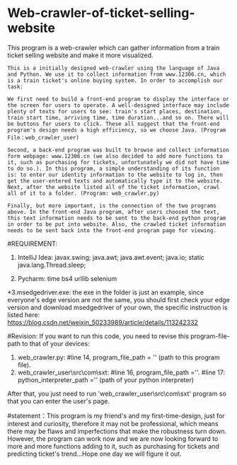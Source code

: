 # Web-crawler-of-ticket-selling-website
This program is a web-crawler which can gather information from a train ticket selling website and make it more visualized.

    This is a initially designed web-crawler using the language of Java and Python. We use it to collect information from www.12306.cn, which is a train ticket's online buying system. In order to accomplish our task:

    We first need to build a front-end program to display the interface or the screen for users to operate. A well-designed interface may include plenty of texts for users to see: train's start places, destination, train start time, arriving time, time duration...and so on. There will be buttons for users to click. These all suggest that the front-end program's design needs a high efficiency, so we choose Java. (Program File：web_crawler_user)

    Second, a back-end program was built to browse and collect information form webpage: www.12306.cn (we also decided to add more functions to it, such as purchasing for tickets, unfortunately we did not have time to do so.). In this program, a simple understanding of its function is: to enter our identity information to the website to log in, then get the user-entered texts and automatically type it to the website. Next, after the website listed all of the ticket information, crawl all of it to a folder. (Program: web_crawler.py)

    Finally, but more important, is the connection of the two programs above. In the front-end Java program, after users choosed the text, this text information needs to be sent to the back-end python program in order to be put into website. Also, the crawled ticket information needs to be sent back into the front-end program page for viewing.



#REQUIREMENT:

1. IntelliJ Idea:
javax.swing;
java.awt;
java.awt.event;
java.io;
static java.lang.Thread.sleep;

2. Pycharm:
time
bs4
urllib
selenium

*3.msedgedriver.exe: the exe in the folder is just an example, since everyone's edge version are not the same, you should first check your edge version and download msedgedriver of your own, the specific instruction is listed here: https://blog.csdn.net/weixin_50233989/article/details/113242332

#Revision:
If you want to run this code, you need to revise this program-file-path to that of your devices: 
1. web_crawler.py: #line 14, program_file_path = '' (path to this program file).
2. web_crawler_user\src\com\sxt: #line 16, program_file_path =''. #line 17: python_interpreter_path ='' (path of your python interpreter)

After that,  you just need to run 'web_crawler_user\src\com\sxt' program so that you can enter the user's page.




#statement：This program is my friend's and my first-time-design, just for interest and curiosity, therefore it may not be professional, which means there may be flaws and imperfections that make the robustness turn down. However, the program can work now and we are now looking forward to more and more functions adding to it, such as purchasing for tickets and predicting ticket's trend...Hope one day we will figure it out.
